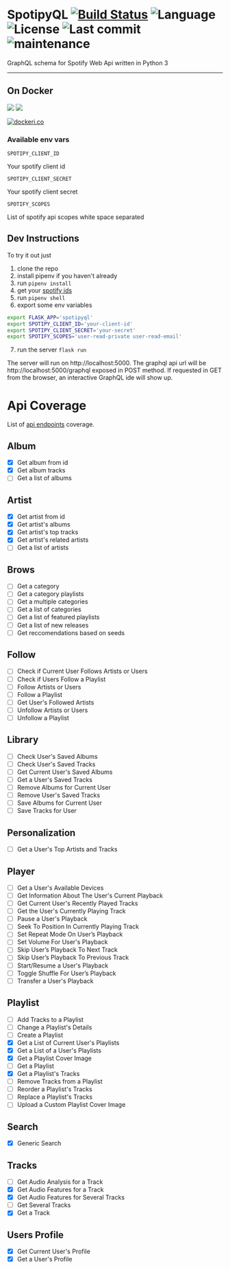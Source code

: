 # SpotipyQL [![Build Status](https://cloud.drone.io/api/badges/Skogsfrae/spotipyql/status.svg)](https://cloud.drone.io/Skogsfrae/spotipyql) ![Language](https://img.shields.io/github/languages/top/skogsfrae/spotipyql.svg?color=%2310101&style=flat&logo=python) ![License](https://img.shields.io/github/license/skogsfrae/spotipyql.svg?color=%2310101) ![Last commit](https://img.shields.io/github/last-commit/skogsfrae/spotipyql.svg?color=%2310101&style=flat&logo=github) ![maintenance](https://img.shields.io/maintenance/yes/2019.svg)

GraphQL schema for Spotify Web Api written in Python 3

----

## On Docker

![](https://images.microbadger.com/badges/version/skogsfrae/spotipyql.svg) ![](https://images.microbadger.com/badges/image/skogsfrae/spotipyql.svg)

[![dockeri.co](https://dockeri.co/image/skogsfrae/spotipyql)](https://hub.docker.com/r/skogsfrae/spotipyql)

### Available env vars

`SPOTIPY_CLIENT_ID`

Your spotify client id

`SPOTIPY_CLIENT_SECRET`

Your spotify client secret

`SPOTIFY_SCOPES`

List of spotify api scopes white space separated

## Dev Instructions

To try it out just 
1. clone the repo
2. install pipenv if you haven't already
3. run `pipenv install`
4. get your [spotify ids](https://developer.spotify.com)
5. run `pipenv shell`
6. export some env variables
```bash
export FLASK_APP='spotipyql'
export SPOTIPY_CLIENT_ID='your-client-id'
export SPOTIPY_CLIENT_SECRET='your-secret'
export SPOTIFY_SCOPES='user-read-private user-read-email'
```
7. run the server `flask run`

The server will run on http://localhost:5000.
The graphql api url will be http://localhost:5000/graphql exposed in POST method. If requested in GET from the browser, an interactive GraphQL ide will show up.


# Api Coverage

List of [api endpoints](https://developer.spotify.com/documentation/web-api/reference/) coverage.

## Album
- [x] Get album from id
- [x] Get album tracks
- [ ] Get a list of albums

## Artist
- [x] Get artist from id
- [x] Get artist's albums
- [x] Get artist's top tracks
- [x] Get artist's related artists
- [ ] Get a list of artists

## Brows
- [ ] Get a category
- [ ] Get a category playlists
- [ ] Get a multiple categories
- [ ] Get a list of categories
- [ ] Get a list of featured playlists
- [ ] Get a list of new releases
- [ ] Get reccomendations based on seeds

## Follow
- [ ] Check if Current User Follows Artists or Users
- [ ] Check if Users Follow a Playlist
- [ ] Follow Artists or Users
- [ ] Follow a Playlist
- [ ] Get User's Followed Artists
- [ ] Unfollow Artists or Users
- [ ] Unfollow a Playlist

## Library
- [ ] Check User's Saved Albums
- [ ] Check User's Saved Tracks
- [ ] Get Current User's Saved Albums
- [ ] Get a User's Saved Tracks
- [ ] Remove Albums for Current User
- [ ] Remove User's Saved Tracks
- [ ] Save Albums for Current User
- [ ] Save Tracks for User	

## Personalization
- [ ] Get a User's Top Artists and Tracks

## Player
- [ ] Get a User's Available Devices
- [ ] Get Information About The User's Current Playback
- [ ] Get Current User's Recently Played Tracks
- [ ] Get the User's Currently Playing Track
- [ ] Pause a User's Playback
- [ ] Seek To Position In Currently Playing Track	
- [ ] Set Repeat Mode On User’s Playback
- [ ] Set Volume For User's Playback
- [ ] Skip User’s Playback To Next Track
- [ ] Skip User’s Playback To Previous Track
- [ ] Start/Resume a User's Playback	
- [ ] Toggle Shuffle For User’s Playback
- [ ] Transfer a User's Playback	

## Playlist
- [ ] Add Tracks to a Playlist
- [ ] Change a Playlist's Details
- [ ] Create a Playlist
- [x] Get a List of Current User's Playlists
- [x] Get a List of a User's Playlists
- [x] Get a Playlist Cover Image
- [ ] Get a Playlist
- [x] Get a Playlist's Tracks
- [ ] Remove Tracks from a Playlist	
- [ ] Reorder a Playlist's Tracks
- [ ] Replace a Playlist's Tracks
- [ ] Upload a Custom Playlist Cover Image

## Search
- [x] Generic Search

## Tracks
- [ ] Get Audio Analysis for a Track	
- [x] Get Audio Features for a Track
- [x] Get Audio Features for Several Tracks	
- [ ] Get Several Tracks
- [x] Get a Track

## Users Profile
- [x] Get Current User's Profile
- [x] Get a User's Profile	
